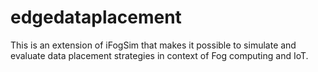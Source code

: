 # edgedataplacement
This is an extension of iFogSim that makes it possible to simulate and evaluate data placement strategies in context of Fog computing and IoT.
